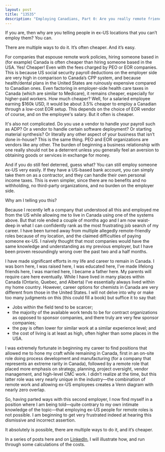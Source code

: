```yaml
---
layout: post
title: "13535"
description: "Employing Canadians, Part 0: Are you really remote friendly?"
---
```


If you are, then why are you telling people in ex-US locations that you can’t employ them? You can.

There are multiple ways to do it. It’s often cheaper. And it’s easy.

For companies that espouse remote work policies, hiring someone based in (for example) Canada is often cheaper than hiring someone based in the USA. Yes! Cheaper! Even with the fees charged by PEO or EOR companies. This is because US social security payroll deductions on the employer side are very high in comparison to Canada’s CPP system, and because health/dental plans in the United States are ruinously expensive compared to Canadian ones. Even factoring in employer-side health care taxes in Canada (which are similar to Medicare), it remains cheaper, especially for higher-paid workers. How much cheaper? Well, for a salaried employee earning $160k USD, it would be about 3.5% cheaper to employ a Canadian through a low-cost EOR setup. This depends on the choice of EOR vendor of course, and on the employee's salary. But it often is cheaper.

It's also not complicated. Do you use a vendor to handle your payroll such as ADP? Or a vendor to handle certain software deployment? Or starting material synthesis? Or literally any other aspect of your business that isn’t done in-house? This is the same thing. PEO and EOR organizations are vendors like any other. The burden of beginning a business relationship with one really should not be a deterrent unless you generally feel an aversion to obtaining goods or services in exchange for money.

And if you do still feel deterred, guess what? You can still employ someone ex-US very easily. If they have a US-based bank account, you can simply take them on as a contractor, and they can handle their own personal income taxes. This is even simpler, since there are no benefits and no withholding, no third-party organizations, and no burden on the employer side.

Why am I telling you this?

Because I recently left a company that understood all this and employed me from the US while allowing me to live in Canada using one of the systems above. But that role ended a couple of months ago and I am now waist-deep in what I can confidently rank as the most frustrating job search of my career. I have been turned away from multiple allegedly remote-friendly roles because of my location, and the claimed difficulties of paying someone ex-US. I naively thought that most companies would have the same knowledge and understanding as my previous employer, but I have been proven resoundingly wrong over the past two and a half months.

I have made significant efforts in my life and career to remain in Canada. I was born here, I was raised here, I was educated here, I’ve made lifelong friends here, I was married here, I became a father here. My parents will require care here eventually. While I have lived in many places within Canada (Ontario, Quebec, and Alberta) I’ve essentially always lived within my home country. 
However, career options for chemists in Canada are very different from those in the United States. I will not delve into why or make too many judgments on this (this could fill a book) but suffice it to say that:

* Jobs within the field tend to be scarcer; 
* the majority of the available work tends to be for contract organizations as opposed to sponsor companies, and there truly are very few sponsor companies;
* the pay is often lower for similar work at a similar experience level; and 
* the cost of living is at least as high, often higher than some places in the USA.

I was extremely fortunate in beginning my career to find positions that allowed me to hone my craft while remaining in Canada, first in an on-site role doing process development and manufacturing (for a company that represents an extreme rarity in Canada), followed by a remote role that placed more emphasis on strategy, planning, project oversight, vendor management, and high-level CMC work. I didn’t realize at the time, but this latter role was very nearly unique in the industry—the combination of remote work and allowing ex-US employees creates a Venn diagram with nearly zero overlap.

So, having parted ways with this second employer, I now find myself in a position where I am being told—quite contrary to my own intimate knowledge of the topic—that employing ex-US people for remote roles is not possible. I am beginning to get very frustrated indeed at hearing this dismissive and incorrect assertion.

It absolutely is possible, there are multiple ways to do it, and it’s cheaper. 

In a series of posts here and on [LinkedIn](https://www.linkedin.com/in/nickuhlig/), I will illustrate how, and run through some calculations of the costs.

